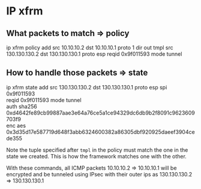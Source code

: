 # IP xfrm

## What packets to match => policy

  ip xfrm policy add src 10.10.10.2 dst 10.10.10.1 proto 1 dir out tmpl src 130.130.130.2 dst 130.130.130.1 proto esp reqid 0x9f011593 mode tunnel

## How to handle those packets => state

  ip xfrm state add src 130.130.130.2 dst 130.130.130.1 proto esp spi 0x9f011593 \
    reqid 0x9f011593 mode tunnel \
    auth sha256 0xd4642fe89cb99887aae3e64a76ce5a1ce94329dc6db9b2f8091c9623609703f9 \
    enc aes 0x3d35d17e587719d648f3abb6324600382a86305dbf920925daeef3904cede355

Note the tuple specified after `tmpl` in the policy must match the one in the
state we created. This is how the framework matches one with the other.

With these commands, all ICMP packets 10.10.10.2 => 10.10.10.1 will be encrypted
and be tunneled using IPsec with their outer ips as 130.130.130.2 => 130.130.130.1
